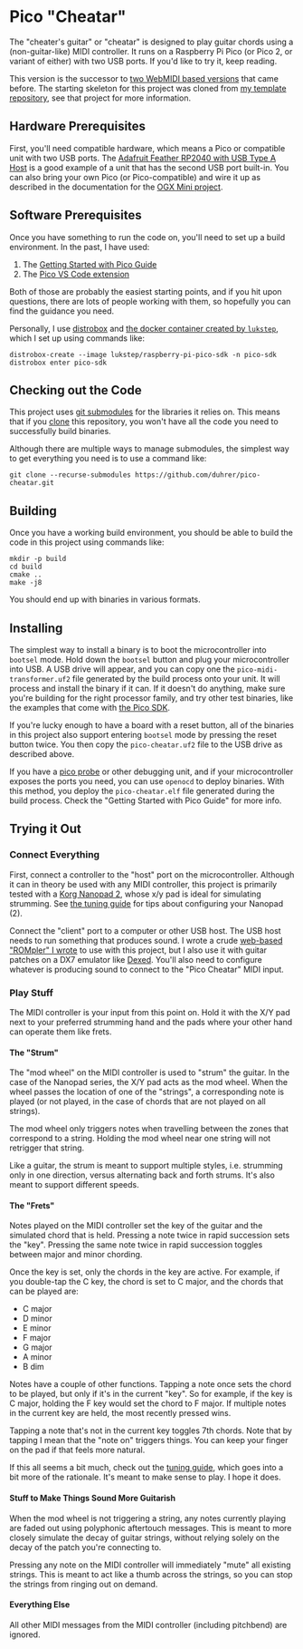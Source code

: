 # Pico "Cheatar"

The "cheater's guitar" or "cheatar" is designed to play guitar chords using a
(non-guitar-like) MIDI controller. It runs on a Raspberry Pi Pico (or Pico 2,
or variant of either) with two USB ports. If you'd like to try it, keep reading.

This version is the successor to [two WebMIDI based
versions](https://github.com/duhrer/cheatar) that came before. The starting
skeleton for this project was cloned from [my template
repository](https://github.com/duhrer/pico-midi-transformer), see that project
for more information.


## Hardware Prerequisites

First, you'll need compatible hardware, which means a Pico or compatible unit
with two USB ports. The [Adafruit Feather RP2040 with USB Type A
Host](https://www.adafruit.com/product/5723) is a good example of a unit that
has the second USB port built-in. You can also bring your own Pico (or
Pico-compatible) and wire it up as described in the documentation for the [OGX
Mini project](https://github.com/wiredopposite/OGX-Mini).

## Software Prerequisites

Once you have something to run the code on, you'll need to set up a build
environment. In the past, I have used:

1. The [Getting Started with Pico Guide](https://datasheets.raspberrypi.org/pico/getting-started-with-pico.pdf)
2. The [Pico VS Code extension](https://github.com/raspberrypi/pico-vscode)

Both of those are probably the easiest starting points, and if you hit upon
questions, there are lots of people working with them, so hopefully you can find
the guidance you need.

Personally, I use [distrobox](https://distrobox.it/) and [the docker container
created by `lukstep`](https://github.com/lukstep/raspberry-pi-pico-docker-sdk),
which I set up using commands like:

```
distrobox-create --image lukstep/raspberry-pi-pico-sdk -n pico-sdk
distrobox enter pico-sdk
```

## Checking out the Code

This project uses [git
submodules](https://git-scm.com/book/en/v2/Git-Tools-Submodules) for the
libraries it relies on. This means that if you
[clone](https://git-scm.com/docs/git-clone) this repository, you won't have all
the code you need to successfully build binaries.

Although there are multiple ways to manage submodules, the simplest way to get
everything you need is to use a command like:

```
git clone --recurse-submodules https://github.com/duhrer/pico-cheatar.git
```

## Building

Once you have a working build environment, you should be able to build the code
in this project using commands like:

```
mkdir -p build
cd build
cmake ..
make -j8
```

You should end up with binaries in various formats.

## Installing

The simplest way to install a binary is to boot the microcontroller into
`bootsel` mode. Hold down the `bootsel` button and plug your microcontroller
into USB. A USB drive will appear, and you can copy one the
`pico-midi-transformer.uf2` file generated by the build process onto your unit.
It will process and install the binary if it can. If it doesn't do anything,
make sure you're building for the right processor family, and try other test
binaries, like the examples that come with [the Pico
SDK](https://github.com/raspberrypi/pico-sdk).

If you're lucky enough to have a board with a reset button, all of the binaries
in this project also support entering `bootsel` mode by pressing the reset
button twice. You then copy the `pico-cheatar.uf2` file to the USB
drive as described above.

If you have a [pico probe](https://www.raspberrypi.com/products/debug-probe/) or
other debugging unit, and if your microcontroller exposes the ports you need,
you can use `openocd` to deploy binaries. With this method, you deploy the
`pico-cheatar.elf` file generated during the build process. Check the
"Getting Started with Pico Guide" for more info.

## Trying it Out

### Connect Everything

First, connect a controller to the "host" port on the microcontroller. Although
it can in theory be used with any MIDI controller, this project is primarily
tested with a [Korg Nanopad
2](https://www.korg.com/nl/products/computergear/nanopad2/), whose x/y pad is
ideal for simulating strumming. See [the tuning guide](docs/tuning.md) for tips
about configuring your Nanopad (2).

Connect the "client" port to a computer or other USB host.  The USB host needs
to run something that produces sound. I wrote a crude [web-based "ROMpler" I
wrote](https://duhrer.github.io/demos/guitarompler/) to use with this project,
but I also use it with guitar patches on a DX7 emulator like
[Dexed](https://github.com/asb2m10/dexed). You'll also need to configure
whatever is producing sound to connect to the "Pico Cheatar" MIDI input.

### Play Stuff

The MIDI controller is your input from this point on. Hold it with the X/Y pad
next to your preferred strumming hand and the pads where your other hand can
operate them like frets.

#### The "Strum"

The "mod wheel" on the MIDI controller is used to "strum" the guitar. In the
case of the Nanopad series, the X/Y pad acts as the mod wheel. When the wheel
passes the location of one of the "strings", a corresponding note is played (or
not played, in the case of chords that are not played on all strings).

The mod wheel only triggers notes when travelling between the zones that
correspond to a string. Holding the mod wheel near one string will not retrigger
that string.

Like a guitar, the strum is meant to support multiple styles, i.e. strumming
only in one direction, versus alternating back and forth strums.  It's also
meant to support different speeds.

#### The "Frets"

Notes played on the MIDI controller set the key of the guitar and the simulated
chord that is held. Pressing a note twice in rapid succession sets the "key".
Pressing the same note twice in rapid succession toggles between major and minor
chording.

Once the key is set, only the chords in the key are active. For example, if you
double-tap the C key, the chord is set to C major, and the chords that can be
played are:

* C major
* D minor
* E minor
* F major
* G major
* A minor
* B dim

Notes have a couple of other functions. Tapping a note once sets the chord to be
played, but only if it's in the current "key". So for example, if the key is C
major, holding the F key would set the chord to F major. If multiple notes in
the current key are held, the most recently pressed wins.

Tapping a note that's not in the current key toggles 7th chords. Note that by
tapping I mean that the "note on" triggers things. You can keep your finger on
the pad if that feels more natural.

If this all seems a bit much, check out the [tuning guide](docs/tuning.md),
which goes into a bit more of the rationale.  It's meant to make sense to play.
I hope it does.

#### Stuff to Make Things Sound More Guitarish

When the mod wheel is not triggering a string, any notes currently playing are
faded out using polyphonic aftertouch messages. This is meant to more closely
simulate the decay of guitar strings, without relying solely on the decay of the
patch you're connecting to.

Pressing any note on the MIDI controller will immediately "mute" all existing
strings. This is meant to act like a thumb across the strings, so you can stop
the strings from ringing out on demand.

#### Everything Else

All other MIDI messages from the MIDI controller (including pitchbend) are ignored.